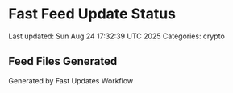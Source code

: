 # Fast Feed Update Status
Last updated: Sun Aug 24 17:32:39 UTC 2025
Categories: crypto

## Feed Files Generated

Generated by Fast Updates Workflow
